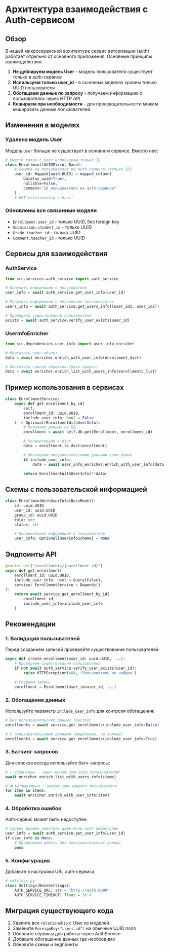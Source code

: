 # Архитектура взаимодействия с Auth-сервисом

## Обзор

В нашей микросервисной архитектуре сервис авторизации (auth) работает отдельно от основного приложения. Основные принципы взаимодействия:

1. **Не дублируем модель User** - модель пользователя существует только в auth-сервисе
2. **Используем только user_id** - в основных моделях храним только UUID пользователя
3. **Обогащаем данные по запросу** - получаем информацию о пользователях через HTTP API
4. **Кешируем при необходимости** - для производительности можем кешировать данные пользователей

## Изменения в моделях

### Удалена модель User
Модель `User` больше не существует в основном сервисе. Вместо неё:

```python
# Вместо связи с User используем только ID
class Enrollment(UUIDMixin, Base):
    # Ссылка на пользователя из auth-сервиса (только ID)
    user_id: Mapped[uuid.UUID] = mapped_column(
        Uuid(as_uuid=True),
        nullable=False,
        comment="ID пользователя из auth-сервиса"
    )
    # НЕТ relationship с User!
```

### Обновлены все связанные модели
- `Enrollment.user_id` - только UUID, без foreign key
- `Submission.student_id` - только UUID
- `Grade.teacher_id` - только UUID
- `Comment.teacher_id` - только UUID

## Сервисы для взаимодействия

### AuthService
```python
from src.services.auth_service import auth_service

# Получить информацию о пользователе
user_info = await auth_service.get_user_info(user_id)

# Получить информацию о нескольких пользователях
users_info = await auth_service.get_users_info([user_id1, user_id2])

# Проверить существование пользователя
exists = await auth_service.verify_user_exists(user_id)
```

### UserInfoEnricher
```python
from src.dependencies.user_info import user_info_enricher

# Обогатить один объект
data = await enricher.enrich_with_user_info(enrollment_dict)

# Обогатить список объектов (батч-запрос)
data = await enricher.enrich_list_with_users_info(enrollments_list)
```

## Пример использования в сервисах

```python
class EnrollmentService:
    async def get_enrollment_by_id(
        self,
        enrollment_id: uuid.UUID,
        include_user_info: bool = False
    ) -> Optional[EnrollmentWithUserInfo]:
        # Получаем данные из БД
        enrollment = await self.db.get(Enrollment, enrollment_id)

        # Конвертируем в dict
        data = enrollment_to_dict(enrollment)

        # Обогащаем пользовательскими данными если нужно
        if include_user_info:
            data = await user_info_enricher.enrich_with_user_info(data)

        return EnrollmentWithUserInfo(**data)
```

## Схемы с пользовательской информацией

```python
class EnrollmentWithUserInfo(BaseModel):
    id: uuid.UUID
    user_id: uuid.UUID
    group_id: uuid.UUID
    role: str
    status: str

    # Опциональная информация о пользователе
    user_info: Optional[UserInfoSchema] = None
```

## Эндпоинты API

```python
@router.get("/enrollments/{enrollment_id}")
async def get_enrollment(
    enrollment_id: uuid.UUID,
    include_user_info: bool = Query(False),
    service: EnrollmentService = Depends()
):
    return await service.get_enrollment_by_id(
        enrollment_id,
        include_user_info=include_user_info
    )
```

## Рекомендации

### 1. Валидация пользователей
Перед созданием записей проверяйте существование пользователей:

```python
async def create_enrollment(user_id: uuid.UUID, ...):
    # Проверяем существование пользователя
    if not await auth_service.verify_user_exists(user_id):
        raise HTTPException(404, "Пользователь не найден")

    # Создаем запись
    enrollment = Enrollment(user_id=user_id, ...)
```

### 2. Обогащение данных
Используйте параметр `include_user_info` для контроля обогащения:

```python
# Без пользовательских данных (быстро)
enrollments = await service.get_enrollments(include_user_info=False)

# С пользовательскими данными (медленнее, но полнее)
enrollments = await service.get_enrollments(include_user_info=True)
```

### 3. Батчинг запросов
Для списков всегда используйте батч-запросы:

```python
# ✅ Правильно - один запрос для всех пользователей
await enricher.enrich_list_with_users_info(items)

# ❌ Неправильно - запрос для каждого пользователя
for item in items:
    await enricher.enrich_with_user_info(item)
```

### 4. Обработка ошибок
Auth-сервис может быть недоступен:

```python
# Сервис должен работать даже если auth недоступен
user_info = await auth_service.get_user_info(user_id)
if user_info is None:
    # Продолжаем работу без пользовательских данных
    pass
```

### 5. Конфигурация
Добавьте в настройки URL auth-сервиса:

```python
# settings.py
class Settings(BaseSettings):
    AUTH_SERVICE_URL: str = "http://auth:8000"
    AUTH_SERVICE_TIMEOUT: float = 30.0
```

## Миграция существующего кода

1. Удалите все `relationship` с User из моделей
2. Замените `ForeignKey("users.id")` на обычные UUID поля
3. Обновите сервисы для работы через AuthService
4. Добавьте обогащение данных где необходимо
5. Обновите схемы и эндпоинты